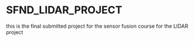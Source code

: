 # SFND_LIDAR_PROJECT
 this is the final submitted project for the sensor fusion course for the LIDAR project 
